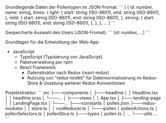 Grundlegende Daten der Pollentypen im JSON-Fromat:
´´´
[
	{
		id: number,
		name: string,
		times: {
			light: {
				start: string (ISO-8601),
				end: string (ISO-8601),
			},
			mild: {
				start: string (ISO-8601),
				end: string (ISO-8601),
			},
			strong: {
				start: string (ISO-8601),
				end: string (ISO-8601),
			},
		},
	},
	...
]
´´´

Gespeicherte Auswahl des Users (JSON-Fromat):
´´´
[id: number, ...]
´´´

Grundlagen für die Entwicklung der Web-App:
- JavaScript
	- TypeScript (Typisierung von JavaScript)
	- Paketverwaltung per npm
	- React Framework
		- Datenstruktur nach Redux (react-redux)
		- Nutzung von "redux-toolkit" für Datennormalisierung im Redux-Store & Unsetung weiterer Redux-Konventionen

Projektstruktur:
´´´
src
├───components
│   ├───headline
│   │       Headline.tsx
│   │		headline.scss
│   └───...
│
├───views
│   │   App.tsx
│   ├───landing-page
│   │       LandingPage.tsx
│   └───...
├───constants
│       pollen.json
├───redux-modules
│   │	store.ts
│   │	rootReducer.ts
│   └───pollen
│           pollenActions.ts
│           pollenSelectors.ts
│           pollenSlice.ts
├───types
│   	pollen.ts
│		...
└───utils
        ...
´´´